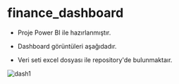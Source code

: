 # finance_dashboard

- Proje Power BI ile hazırlanmıştır.

- Dashboard görüntüleri aşağıdadır.

- Veri seti excel dosyası ile repository'de bulunmaktaır.

![dash1](https://user-images.githubusercontent.com/58151691/88690257-2344b080-d104-11ea-9597-744995d5dcfc.JPG)
